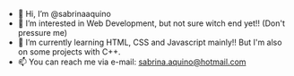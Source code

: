 - 👋 Hi, I’m @sabrinaaquino
- 👀 I’m interested in Web Development, but not sure witch end yet!! (Don't pressure me)
- 🌱 I’m currently learning HTML, CSS and Javascript mainly!! But I'm also on some projects with C++.
- 📫 You can reach me via e-mail: sabrina.aquino@hotmail.com

<!---
sabrinaaquino/sabrinaaquino is a ✨ special ✨ repository because its `README.md` (this file) appears on your GitHub profile.
You can click the Preview link to take a look at your changes.
--->
